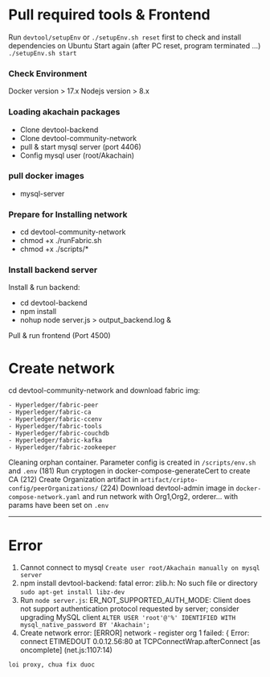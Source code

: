 # Pull required tools & Frontend
Run `devtool/setupEnv` or `./setupEnv.sh reset` first to check and install dependencies on Ubuntu
Start again (after PC reset, program terminated ...) `./setupEnv.sh start`
### Check Environment
Docker version > 17.x
Nodejs version > 8.x

### Loading akachain packages

- Clone devtool-backend
- Clone devtool-community-network
- pull & start mysql server (port 4406)
- Config mysql user (root/Akachain)

### pull docker images
- mysql-server

### Prepare for Installing network
- cd devtool-community-network
- chmod +x ./runFabric.sh
- chmod +x ./scripts/*

### Install backend server
Install & run backend:
- cd devtool-backend
- npm install
- nohup node server.js > output_backend.log &

Pull & run frontend (Port 4500)

# Create network
cd devtool-community-network and download fabric img:
```
- Hyperledger/fabric-peer
- Hyperledger/fabric-ca
- Hyperledger/fabric-ccenv
- Hyperledger/fabric-tools
- Hyperledger/fabric-couchdb
- Hyperledger/fabric-kafka
- Hyperledger/fabric-zookeeper
```

Cleaning orphan container.
Parameter config is created in `/scripts/env.sh` and `.env` (181)
Run cryptogen in docker-compose-generateCert to create CA (212)
Create Organization artifact in `artifact/cripto-config/peerOrganizations/` (224)
Download devtool-admin image in `docker-compose-network.yaml` and run network with Org1,Org2, orderer... with params have been set on `.env`


---
# Error

1. Cannot connect to mysql
`Create user root/Akachain manually on mysql server`
2. npm install devtool-backend: fatal error: zlib.h: No such file or directory
`sudo apt-get install libz-dev`
3. Run `node server.js`: ER_NOT_SUPPORTED_AUTH_MODE: Client does not support authentication protocol requested by server; consider upgrading MySQL client
`ALTER USER 'root'@'%' IDENTIFIED WITH mysql_native_password BY 'Akachain';`
4. Create network error:
[ERROR] network - register org 1 failed:  { Error: connect ETIMEDOUT 0.0.12.56:80
    at TCPConnectWrap.afterConnect [as oncomplete] (net.js:1107:14)
```
loi proxy, chua fix duoc
```



